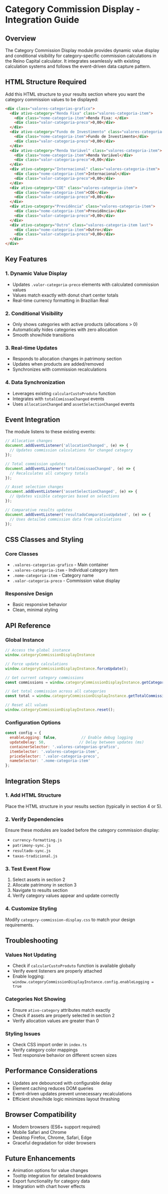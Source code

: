# Category Commission Display - Integration Guide

## Overview

The Category Commission Display module provides dynamic value display and conditional visibility for category-specific commission calculations in the Reino Capital calculator. It integrates seamlessly with existing calculation systems and follows the event-driven data capture pattern.

## HTML Structure Required

Add this HTML structure to your results section where you want the category commission values to be displayed:

```html
<div class="valores-categorias-grafico">
  <div ativo-category="Renda Fixa" class="valores-categoria-item">
    <div class="nome-categoria-item">Renda Fixa: </div>
    <div class="valor-categoria-preco">0,00</div>
  </div>
  <div ativo-category="Fundo de Investimento" class="valores-categoria-item">
    <div class="nome-categoria-item">Fundo de Investimento</div>
    <div class="valor-categoria-preco">0,00</div>
  </div>
  <div ativo-category="Renda Variável" class="valores-categoria-item">
    <div class="nome-categoria-item">Renda Variável</div>
    <div class="valor-categoria-preco">0,00</div>
  </div>
  <div ativo-category="Internacional" class="valores-categoria-item">
    <div class="nome-categoria-item">Internacional</div>
    <div class="valor-categoria-preco">0,00</div>
  </div>
  <div ativo-category="COE" class="valores-categoria-item">
    <div class="nome-categoria-item">COE</div>
    <div class="valor-categoria-preco">0,00</div>
  </div>
  <div ativo-category="Previdência" class="valores-categoria-item">
    <div class="nome-categoria-item">Previdência</div>
    <div class="valor-categoria-preco">0,00</div>
  </div>
  <div ativo-category="Outro" class="valores-categoria-item last">
    <div class="nome-categoria-item">Outro</div>
    <div class="valor-categoria-preco">0,00</div>
  </div>
</div>
```

## Key Features

### 1. Dynamic Value Display

- Updates `.valor-categoria-preco` elements with calculated commission values
- Values match exactly with donut chart center totals
- Real-time currency formatting in Brazilian Real

### 2. Conditional Visibility

- Only shows categories with active products (allocations > 0)
- Automatically hides categories with zero allocation
- Smooth show/hide transitions

### 3. Real-time Updates

- Responds to allocation changes in patrimony section
- Updates when products are added/removed
- Synchronizes with commission recalculations

### 4. Data Synchronization

- Leverages existing `calcularCustoProduto` function
- Integrates with `totalComissaoChanged` events
- Uses `allocationChanged` and `assetSelectionChanged` events

## Event Integration

The module listens to these existing events:

```javascript
// Allocation changes
document.addEventListener('allocationChanged', (e) => {
  // Updates commission calculations for changed category
});

// Total commission updates
document.addEventListener('totalComissaoChanged', (e) => {
  // Recalculates all category totals
});

// Asset selection changes
document.addEventListener('assetSelectionChanged', (e) => {
  // Updates visible categories based on selections
});

// Comparative results updates
document.addEventListener('resultadoComparativoUpdated', (e) => {
  // Uses detailed commission data from calculations
});
```

## CSS Classes and Styling

### Core Classes

- `.valores-categorias-grafico` - Main container
- `.valores-categoria-item` - Individual category item
- `.nome-categoria-item` - Category name
- `.valor-categoria-preco` - Commission value display

### Responsive Design

- Basic responsive behavior
- Clean, minimal styling

## API Reference

### Global Instance

```javascript
// Access the global instance
window.categoryCommissionDisplayInstance

// Force update calculations
window.categoryCommissionDisplayInstance.forceUpdate();

// Get current category commissions
const commissions = window.categoryCommissionDisplayInstance.getCategoryCommissions();

// Get total commission across all categories
const total = window.categoryCommissionDisplayInstance.getTotalCommission();

// Reset all values
window.categoryCommissionDisplayInstance.reset();
```

### Configuration Options

```javascript
const config = {
  enableLogging: false,           // Enable debug logging
  updateDelay: 50,               // Delay between updates (ms)
  containerSelector: '.valores-categorias-grafico',
  itemSelector: '.valores-categoria-item',
  priceSelector: '.valor-categoria-preco',
  nameSelector: '.nome-categoria-item'
};
```

## Integration Steps

### 1. Add HTML Structure

Place the HTML structure in your results section (typically in section 4 or 5).

### 2. Verify Dependencies

Ensure these modules are loaded before the category commission display:

- `currency-formatting.js`
- `patrimony-sync.js`
- `resultado-sync.js`
- `taxas-tradicional.js`

### 3. Test Event Flow

1. Select assets in section 2
2. Allocate patrimony in section 3
3. Navigate to results section
4. Verify category values appear and update correctly

### 4. Customize Styling

Modify `category-commission-display.css` to match your design requirements.

## Troubleshooting

### Values Not Updating

- Check if `calcularCustoProduto` function is available globally
- Verify event listeners are properly attached
- Enable logging: `window.categoryCommissionDisplayInstance.config.enableLogging = true`

### Categories Not Showing

- Ensure `ativo-category` attributes match exactly
- Check if assets are properly selected in section 2
- Verify allocation values are greater than 0

### Styling Issues

- Check CSS import order in `index.ts`
- Verify category color mappings
- Test responsive behavior on different screen sizes

## Performance Considerations

- Updates are debounced with configurable delay
- Element caching reduces DOM queries
- Event-driven updates prevent unnecessary recalculations
- Efficient show/hide logic minimizes layout thrashing

## Browser Compatibility

- Modern browsers (ES6+ support required)
- Mobile Safari and Chrome
- Desktop Firefox, Chrome, Safari, Edge
- Graceful degradation for older browsers

## Future Enhancements

- Animation options for value changes
- Tooltip integration for detailed breakdowns
- Export functionality for category data
- Integration with chart hover effects
